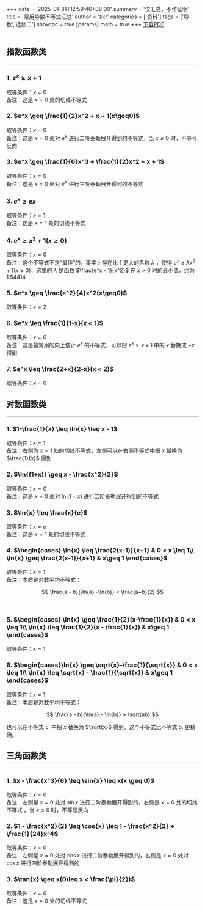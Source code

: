 +++
date = '2025-01-31T12:59:46+08:00'
summary = '仅汇总，不作证明'
title = '常用导数不等式汇总'
author = 'zkr'
categories = ['资料']
tags = ['导数','选修二']
showtoc = true
[params]
	math = true
+++
<a href=“https://www.hostize.com/zh/v/CDkH56lxxu”>下载PDF</a>  
<br>
## 指数函数类
-----------
### 1. $e^x\geq x+1$

取等条件：$x=0$   
备注：这是 $x=0$ 处的切线不等式 

### 2. $e^x \geq \frac{1}{2}x^2 + x + 1(x\geq0)$

取等条件：$x=0$   
备注：这是 $x=0$ 处对 $e^x$ 进行二阶泰勒展开得到的不等式，当 $x\leq0$ 时，不等号反向

### 3. $e^x \geq \frac{1}{6}x^3 + \frac{1}{2}x^2 + x + 1$

取等条件：$x = 0$   
备注：这是 $x=0$ 处对 $e^x$ 进行三阶泰勒展开得到的不等式

### 3. $e^x \geq ex$

取等条件：$x=1$   
备注：这是 $x=1$ 处的切线不等式 

### 4. $e^x \geq x^2 + 1(x\geq0)$

取等条件：$x = 0$    
备注：这个不等式不是“最佳”的，事实上存在比 $1$ 更大的系数 $\lambda$ ，使得 $e^x\geq \lambda x^2+1(x\geq0)$，这里的 $\lambda$ 是函数 $\frac{e^x - 1}{x^2}$ 在 $x > 0$ 时的最小值，约为 $1.54414$ 

### 5. $e^x \geq \frac{e^2}{4}x^2(x\geq0)$

取等条件：$x = 2$ 

### 6. $e^x \leq \frac{1}{1-x}(x < 1)$

取等条件：$x = 0$   
备注：这是最常用的向上估计 $e^x$ 的不等式，可以把 $e^x\geq x+1$ 中的 $x$ 替换成 $-x$ 得到 

### 7. $e^x \leq \frac{2+x}{2-x}(x < 2)$
取等条件：$x = 0$   

## 对数函数类
--------

### 1. $1-\frac{1}{x} \leq \ln{x} \leq x - 1$

取等条件：$x = 1$  
备注：右侧为 $x=1$ 处的切线不等式，左侧可以在右侧不等式中把 $x$ 替换为 $\frac{1}{x}$ 得到

### 2. $\ln{(1+x)} \geq x - \frac{x^2}{2}$ 

取等条件：$x = 0$   
备注：这是 $x=0$ 处对 $\ln{(1+x)}$ 进行二阶泰勒展开得到的不等式

### 3. $\ln{x} \leq \frac{x}{e}$

取等条件：$x = e$    
备注：这是 $x = 1$ 处的切线不等式

### 4. $\begin{cases} \ln{x} \leq \frac{2(x-1)}{x+1} & 0 < x \leq 1\\ \ln{x} \geq \frac{2(x-1)}{x+1} & x\geq 1  \end{cases}$

取等条件：$x = 1$   
备注：本质是对数平均不等式：

$$
\frac{a - b}{\ln{a} -\ln{b}} < \frac{a+b}{2}
$$

<br>  

### 5. $\begin{cases} \ln{x} \geq \frac{1}{2}(x-\frac{1}{x}) & 0 < x \leq 1\\ \ln{x} \leq \frac{1}{2}(x - \frac{1}{x}) & x\geq 1  \end{cases}$

取等条件：$x = 1$  


### 6. $\begin{cases}\ln{x} \geq \sqrt{x}-\frac{1}{\sqrt{x}} & 0 < x \leq 1\\ \ln{x} \leq \sqrt{x} - \frac{1}{\sqrt{x}} & x\geq 1   \end{cases}$

取等条件：$x = 1$   
备注：本质是对数平均不等式：

$$
\frac{a - b}{\ln{a} - \ln{b}} > \sqrt{ab}
$$

也可以在不等式 $5.$ 中把 $x$ 替换为 $\sqrt{x}$ 得到。这个不等式比不等式 $5.$ 更精确。  

## 三角函数类
--------------

### 1. $x - \frac{x^3}{6} \leq \sin{x} \leq x(x \geq 0)$

取等条件：$x = 0$   
备注：左侧是 $x=0$ 处对 $\sin{x}$ 进行二阶泰勒展开得到的，右侧是 $x=0$ 处的切线不等式 。当 $x\leq0$ 时，不等号反向

### 2. $1 - \frac{x^2}{2} \leq \cos{x} \leq 1 - \frac{x^2}{2} + \frac{1}{24}x^4$

取等条件：$x = 0$     
备注：左侧是 $x = 0$ 处对 $\cos{x}$ 进行二阶泰勒展开得到的，右侧是 $x=0$ 处对 $\cos{x}$ 进行四阶泰勒展开得到的 

### 3. $\tan{x} \geq x(0\leq x < \frac{\pi}{2})$

取等条件：$x = 0$  
备注：这是 $x = 0$ 处的切线不等式
